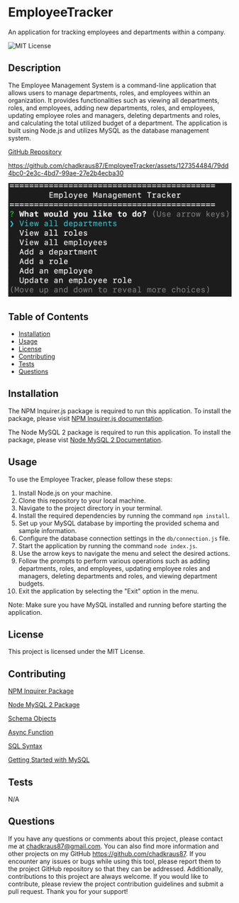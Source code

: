 # EmployeeTracker
An application for tracking employees and departments within a company.

![MIT License](https://img.shields.io/badge/License-MIT-brightgreen)

## Description

The Employee Management System is a command-line application that allows users to manage departments, roles, and employees within an organization. It provides functionalities such as viewing all departments, roles, and employees, adding new departments, roles, and employees, updating employee roles and managers, deleting departments and roles, and calculating the total utilized budget of a department. The application is built using Node.js and utilizes MySQL as the database management system.

[GitHub Repository](https://github.com/chadkraus87/EmployeeTracker)

https://github.com/chadkraus87/EmployeeTracker/assets/127354484/79dd4bc0-2e3c-4bd7-99ae-27e2b4ecba30

![Terminal Demo](./lib/terminal.png)

## Table of Contents

- [Installation](#installation)
- [Usage](#usage)
- [License](#license)
- [Contributing](#contributing)
- [Tests](#tests)
- [Questions](#questions)

## Installation

The NPM Inquirer.js package is required to run this application. To install the package, please visit [NPM Inquirer.js documentation](https://www.npmjs.com/package/inquirer).

The Node MySQL 2 package is required to run this application. To install the package, please vist [Node MySQL 2 Documentation](https://www.npmjs.com/package/mysql2).

## Usage

To use the Employee Tracker, please follow these steps:

1. Install Node.js on your machine.
2. Clone this repository to your local machine.
3. Navigate to the project directory in your terminal.
4. Install the required dependencies by running the command `npm install`.
5. Set up your MySQL database by importing the provided schema and sample information.
6. Configure the database connection settings in the `db/connection.js` file.
7. Start the application by running the command `node index.js`.
8. Use the arrow keys to navigate the menu and select the desired actions.
9. Follow the prompts to perform various operations such as adding departments, roles, and employees, updating employee roles and managers, deleting departments and roles, and viewing department budgets.
10. Exit the application by selecting the "Exit" option in the menu.

Note: Make sure you have MySQL installed and running before starting the application.


## License

This project is licensed under the MIT License.

## Contributing

[NPM Inquirer Package](https://www.npmjs.com/package/inquirer)

[Node MySQL 2 Package](https://www.npmjs.com/package/mysql2)

[Schema Objects](https://docs.oracle.com/cd/B19306_01/server.102/b14220/schema.htm)

[Async Function](https://developer.mozilla.org/en-US/docs/Web/JavaScript/Reference/Statements/async_function)

[SQL Syntax](https://www.w3schools.com/sql/sql_syntax.asp)

[Getting Started with MySQL](https://dev.mysql.com/doc/mysql-getting-started/en/#mysql-getting-started-installing)

## Tests

N/A

## Questions

If you have any questions or comments about this project, please contact me at chadkraus87@gmail.com. You can also find more information and other projects on my GitHub https://github.com/chadkraus87. If you encounter any issues or bugs while using this tool, please report them to the project GitHub repository so that they can be addressed. Additionally, contributions to this project are always welcome. If you would like to contribute, please review the project contribution guidelines and submit a pull request. Thank you for your support!
